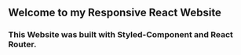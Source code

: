 ## Welcome to my Responsive React Website
### This Website was built with Styled-Component and React Router.
